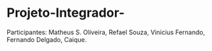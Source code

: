 # Projeto-Integrador-
Participantes: Matheus S. Oliveira, Refael Souza, Vinicius Fernando, Fernando Delgado, Caique.
